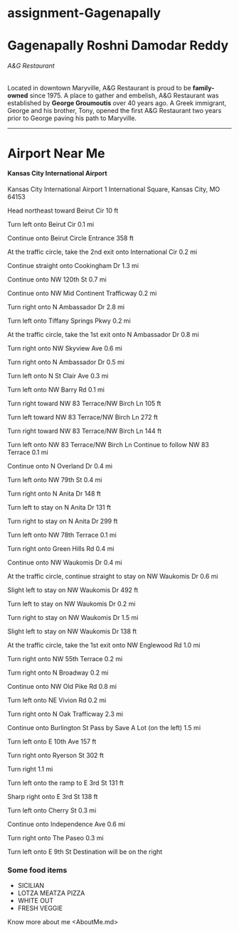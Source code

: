 # assignment-Gagenapally
# Gagenapally Roshni Damodar Reddy
###### A&G Restaurant

Located in downtown Maryville, 
A&G Restaurant is proud to be **family-owned** since 1975.
A place to gather and embelish, A&G Restaurant was established by **George Groumoutis** over 40 years ago. A Greek immigrant, George and his brother, Tony, opened the first A&G Restaurant two years prior to George paving his path to Maryville.

--------------------------------------------------------------------------
# Airport Near Me
#### Kansas City International Airport

Kansas City International Airport
1 International Square, Kansas City, MO 64153

Head northeast toward Beirut Cir
10 ft

Turn left onto Beirut Cir
0.1 mi

Continue onto Beirut Circle Entrance
358 ft

At the traffic circle, take the 2nd exit onto International Cir
0.2 mi

Continue straight onto Cookingham Dr
1.3 mi

Continue onto NW 120th St
0.7 mi

Continue onto NW Mid Continent Trafficway
0.2 mi

Turn right onto N Ambassador Dr
2.8 mi

Turn left onto Tiffany Springs Pkwy
0.2 mi

At the traffic circle, take the 1st exit onto N Ambassador Dr
0.8 mi

Turn right onto NW Skyview Ave
0.6 mi

Turn right onto N Ambassador Dr
0.5 mi

Turn left onto N St Clair Ave
0.3 mi

Turn left onto NW Barry Rd
0.1 mi

Turn right toward NW 83 Terrace/NW Birch Ln
105 ft

Turn left toward NW 83 Terrace/NW Birch Ln
272 ft

Turn right toward NW 83 Terrace/NW Birch Ln
144 ft

Turn left onto NW 83 Terrace/NW Birch Ln
 Continue to follow NW 83 Terrace
0.1 mi

Continue onto N Overland Dr
0.4 mi

Turn left onto NW 79th St
0.4 mi

Turn right onto N Anita Dr
148 ft

Turn left to stay on N Anita Dr
131 ft

Turn right to stay on N Anita Dr
299 ft

Turn left onto NW 78th Terrace
0.1 mi

Turn right onto Green Hills Rd
0.4 mi

Continue onto NW Waukomis Dr
0.4 mi

At the traffic circle, continue straight to stay on NW Waukomis Dr
0.6 mi

Slight left to stay on NW Waukomis Dr
492 ft

Turn left to stay on NW Waukomis Dr
0.2 mi

Turn right to stay on NW Waukomis Dr
1.5 mi

Slight left to stay on NW Waukomis Dr
138 ft

At the traffic circle, take the 1st exit onto NW Englewood Rd
1.0 mi

Turn right onto NW 55th Terrace
0.2 mi

Turn right onto N Broadway
0.2 mi

Continue onto NW Old Pike Rd
0.8 mi

Turn left onto NE Vivion Rd
0.2 mi

Turn right onto N Oak Trafficway
2.3 mi

Continue onto Burlington St
 Pass by Save A Lot (on the left)
1.5 mi

Turn left onto E 10th Ave
157 ft

Turn right onto Ryerson St
302 ft

Turn right
1.1 mi

Turn left onto the ramp to E 3rd St
131 ft

Sharp right onto E 3rd St
138 ft

Turn left onto Cherry St
0.3 mi

Continue onto Independence Ave
0.6 mi

Turn right onto The Paseo
0.3 mi

Turn left onto E 9th St
 Destination will be on the right

 ### Some food items
* SICILIAN
* LOTZA MEATZA PIZZA
* WHITE OUT
* FRESH VEGGIE

Know more about me <AboutMe.md>


